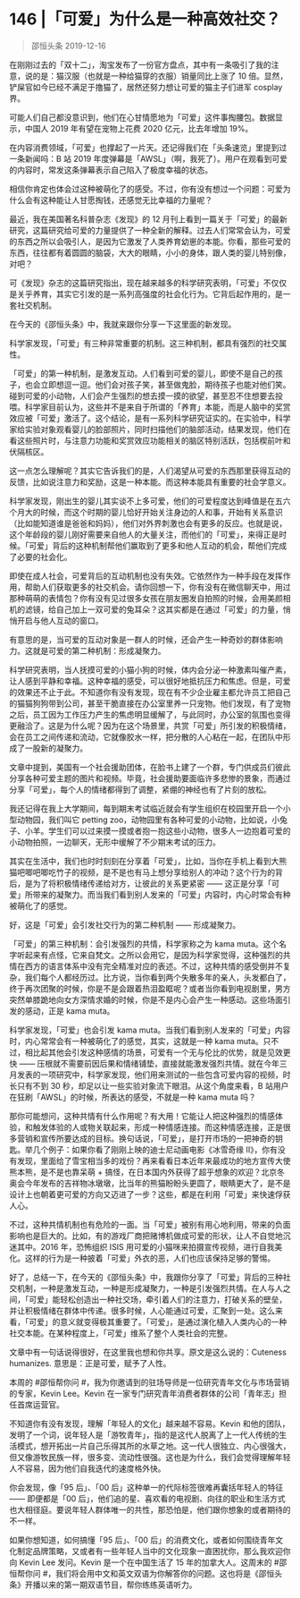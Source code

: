 # 146 |「可爱」为什么是一种高效社交？
> 邵恒头条
2019-12-16

在刚刚过去的「双十二」，淘宝发布了一份官方盘点，其中有一条吸引了我的注意，说的是：猫汉服（也就是一种给猫穿的衣服）销量同比上涨了 10 倍。显然，铲屎官如今已经不满足于撸猫了，居然还努力想让可爱的猫主子们进军 cosplay 界。

可能人们自己都没意识到，他们在心甘情愿地为「可爱」这件事掏腰包。数据显示，中国人 2019 年有望在宠物上花费 2020 亿元，比去年增加 19%。

在内容消费领域，「可爱」也撑起了一片天。还记得我们在「头条速览」里提到过一条新闻吗：B 站 2019 年度弹幕是「AWSL」（啊，我死了）。用户在观看到可爱的内容时，常发这条弹幕表示自己陷入了极度幸福的状态。

相信你肯定也体会过这种被萌化了的感受。不过，你有没有想过一个问题：可爱为什么会有这种能让人甘愿掏钱，还感觉无比幸福的力量呢？

最近，我在美国著名科普杂志《发现》的 12 月刊上看到一篇关于「可爱」的最新研究，这篇研究给可爱的力量提供了一种全新的解释。过去人们常常会认为，可爱的东西之所以会吸引人，是因为它激发了人类养育幼崽的本能。你看，那些可爱的东西，往往都有着圆圆的脑袋，大大的眼睛，小小的身体，跟人类的婴儿特别像，对吧？

可《发现》杂志的这篇研究指出，现在越来越多的科学研究表明，「可爱」不仅仅是关乎养育，其实它引发的是一系列高强度的社会化行为。它背后起作用的，是一套社交机制。

在今天的《邵恒头条》中，我就来跟你分享一下这里面的新发现。

科学家发现，「可爱」有三种非常重要的机制。这三种机制，都具有强烈的社交属性。

「可爱」的第一种机制，是激发互动。人们看到可爱的婴儿，即使不是自己的孩子，也会立即想逗一逗。他们会对孩子笑，甚至做鬼脸，期待孩子也能对他们笑。碰到可爱的小动物，人们会产生强烈的想去摸一摸的欲望，甚至忍不住想要去投喂。科学家目前认为，这些并不是来自于所谓的「养育」本能，而是人脑中的奖赏效应被「可爱」激活了。这个结论，是有一系列科学研究证实的。在实验中，科学家给实验对象观看婴儿的脸部照片，同时扫描他们的脑部活动，结果发现，他们在看这些照片时，与注意力功能和奖赏效应功能相关的脑区特别活跃，包括楔前叶和伏隔核区。

这一点怎么理解呢？其实它告诉我们的是，人们渴望从可爱的东西那里获得互动的反馈，比如说注意力和奖励，这是一种本能。而这种本能具有重要的社会学意义。

科学家发现，刚出生的婴儿其实谈不上多可爱，他们的可爱程度达到峰值是在五六个月大的时候，而这个时期的婴儿恰好开始关注身边的人和事，开始有关系意识（比如能知道谁是爸爸和妈妈），他们对外界刺激也会有更多的反应。也就是说，这个年龄段的婴儿刚好需要来自他人的大量关注，而他们的「可爱」，来得正是时候。「可爱」背后的这种机制帮他们赢取到了更多和他人互动的机会，帮他们完成了必要的社会化。

即使在成人社会，可爱背后的互动机制也没有失效。它依然作为一种手段在发挥作用，帮助人们获取更多的社交机会。请你回想一下，你有没有在微信聊天中，用过那种萌萌的表情包？你有没有见过很多女孩在朋友圈发自拍照的时候，会用美颜相机的滤镜，给自己加上一双可爱的兔耳朵？这其实都是在通过「可爱」的力量，悄悄开启与他人互动的窗口。

有意思的是，当可爱的互动对象是一群人的时候，还会产生一种奇妙的群体影响力。这就是可爱的第二种机制：形成凝聚力。

科学研究表明，当人抚摸可爱的小猫小狗的时候，体内会分泌一种激素叫催产素，让人感到平静和幸福。这种幸福的感受，可以很好地抵抗压力和焦虑。但是，可爱的效果还不止于此。不知道你有没有发现，现在有不少企业雇主都允许员工把自己的猫猫狗狗带到公司，甚至干脆直接在办公室里养一只宠物。他们发现，有了宠物之后，员工因为工作压力产生的焦虑明显缓解了，与此同时，办公室的氛围也变得更融洽了。这是为什么呢？因为在这个场景里，共赏「可爱」所引发的积极情绪，会在员工之间传递和流动，它就像胶水一样，把分散的人心粘在一起，在团队中形成了一股新的凝聚力。

文章中提到，美国有一个社会援助团体，在脸书上建了一个群，专门供成员们彼此分享各种可爱主题的图片和视频。毕竟，社会援助要面临许多悲惨的景象，而通过分享「可爱」，每个人的情绪都得到了调整，紧绷的神经也有了片刻的放松。

我还记得在我上大学期间，每到期末考试临近就会有学生组织在校园里开启一个小型动物园，我们叫它 petting zoo，动物园里有各种可爱的小动物，比如说，小兔子、小羊。学生们可以过来摸一摸或者抱一抱这些小动物，很多人一边抱着可爱的小动物拍照，一边聊天，无形中缓解了不少期末考试的压力。

其实在生活中，我们也时时刻刻在分享着「可爱」，比如，当你在手机上看到大熊猫吧唧吧唧吃竹子的视频，是不是也有马上想分享给别人的冲动？这个行为的背后，是为了将积极情绪传递给对方，让彼此的关系更紧密 —— 这正是分享「可爱」所带来的凝聚力。而当我们看到别人发来的「可爱」内容时，内心时常会有种被萌化了的感觉。

好，这是「可爱」会引发社交行为的第二种机制 —— 形成凝聚力。

「可爱」的第三种机制：会引发强烈的共情，科学家称之为 kama muta。这个名字听起来有点怪，它来自梵文。之所以会用它，是因为科学家觉得，这种强烈的共情在西方的语言体系中没有完全精准对应的表述。不过，这种共情的感受倒并不复杂，我们每个人都经历过。比方说，当你看到两个失散多年的亲人，头发都白了，终于再次团聚的时候，你是不是会跟着热泪盈眶呢？或者当你看到电视剧里，男方突然单膝跪地向女方深情求婚的时候，你是不是内心会产生一种感动。这些场面引发的感动，正是 kama muta。

科学家发现，「可爱」也会引发 kama muta。当我们看到别人发来的「可爱」内容时，内心常常会有一种被萌化了的感觉，其实，这就是一种 kama muta。只不过，相比起其他会引发这种感情的场景，可爱有一个无与伦比的优势，就是见效更快 —— 压根就不需要前因后果和情绪铺垫，直接就能激发强烈共情。就在今年三月发表的一项研究中，科学家发现，他们用来测试的一些包含可爱内容的视频，时长只有不到 30 秒，却足以让一些实验对象流下眼泪。从这个角度来看，B 站用户在狂刷「AWSL」的时候，所表达的感受，不就是一种 kama muta 吗？

那你可能想问，这种共情有什么作用呢？有大用！它能让人把这种强烈的情感体验，和触发体验的人或物关联起来，形成一种情感连接。而这种情感连接，正是很多营销和宣传所要达成的目标。换句话说，「可爱」，是打开市场的一把神奇的钥匙。举几个例子：如果你看了刚刚上映的迪士尼动画电影《冰雪奇缘 II》，你有没有发现，里面给了雪宝相当多的戏份？再来看看日本近年来最成功的地方宣传大使熊本熊，是不是也靠呆萌 + 搞怪，在日本国内外获得了超乎想象的欢迎？北京冬奥会今年发布的吉祥物冰墩墩，比当年的熊猫盼盼头更圆了，眼睛更大了，是不是设计上也朝着更可爱的方向又迈进了一步？这些，都是在利用「可爱」来快速俘获人心。

不过，这种共情机制也有危险的一面。当「可爱」被别有用心地利用，带来的负面影响也是巨大的。比如，有的游戏厂商把赌博机做成可爱的形状，让人不自觉地沉迷其中。2016 年，恐怖组织 ISIS 用可爱的小猫咪来拍摄宣传视频，进行自我美化。这样的行为是一种披着「可爱」外衣的恶，人们也应该保持足够的警惕。

好了，总结一下，在今天的《邵恒头条》中，我跟你分享了「可爱」背后的三种社交机制，一种是激发互动，一种是形成凝聚力，一种是引发强烈共情。在人与人之间，「可爱」能轻松创造出一种社交场，牵引着人们的注意力，打破关系的壁垒，并让积极情绪在群体中传递。很多时候，人心能通过可爱，汇聚到一处。这么来看，「可爱」的意义就变得极其重要了。「可爱」，是通过演化植入人类内心的一种社交本能。在某种程度上，「可爱」维系了整个人类社会的完整。

文章中有一句话说得很好，在这里我也想和你共享。原文是这么说的：Cuteness humanizes. 意思是：正是可爱，赋予了人性。

本周的 #邵恒帮你问 #，我为你邀请到的驻场导师是一位研究青年文化与市场营销的专家，Kevin Lee。Kevin 在一家专门研究青年消费者群体的公司「青年志」担任首席运营官。

不知道你有没有发现，理解「年轻人的文化」越来越不容易。Kevin 和他的团队，发明了一个词，说年轻人是「游牧青年」，指的是这代人脱离了上一代人传统的生活模式，想开拓出一片自己乐得其所的水草之地。这一代人很独立、内心很强大，但又像游牧民族一样，很多变、流动性很强。这也是为什么，我们会觉得理解年轻人不容易，因为他们自我迭代的速度格外快。

你会发现，像「95 后」、「00 后」这种单一的代际标签很难再囊括年轻人的特征 —— 即便都是「00 后」，他们追的星、喜欢看的电视剧、向往的职业和生活方式也大相径庭。要说年轻人群体唯一的共性，那恐怕是，他们跟你想象的或者期待的不一样。

如果你想知道，如何搞懂「95 后」、「00 后」的消费文化，或者如何围绕青年文化制定品牌策略，又或者有一些年轻人当中的文化现象一直困扰你，那么我欢迎你向 Kevin Lee 发问。Kevin 是一个在中国生活了 15 年的加拿大人。这周末的 #邵恒帮你问 #，我们将会用中文和英文双语为你解答你的问题。这也将是《邵恒头条》开播以来的第一期双语节目，帮你练练英语听力。


